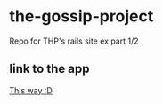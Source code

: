 # the-gossip-project
Repo for THP's rails site ex part 1/2

## link to the app

[This way :D](https://cryptic-garden-86836.herokuapp.com/)
